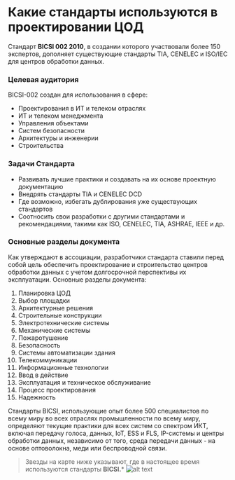 # Какие стандарты используются в проектировании ЦОД
Стандарт **BICSI 002 2010**, в создании которого участвовали более 150 экспертов, дополняет существующие стандарты TIA, 
CENELEC и ISO/IEC для центров обработки данных.
### Целевая аудитория
BICSI-002 создан для использования в сфере:
- Проектирования в ИТ и телеком
отраслях
- ИТ и телеком менеджмента
- Управления объектами
- Систем безопасности
- Архитектуры и инженерии
- Строительства

### Задачи Стандарта
- Развивать лучшие практики и создавать на их основе
проектную документацию
- Внедрять стандарты TIA и CENELEC DCD
- Где возможно, избегать дублирования уже
существующих стандартов
- Соотносить свои разработки с другими стандартами и
рекомендациями, такими как ISO, CENELEC, TIA, ASHRAE,
IEEE и др.
### Основные разделы документа
Как утверждают в ассоциации, разработчики стандарта ставили перед собой цель обеспечить проектирование и строительство 
центров обработки данных с учетом долгосрочной перспективы их эксплуатации. Основные разделы документа:

1. Планировка ЦОД
2. Выбор площадки
3. Архитектурные решения
4. Строительные конструкции
5. Электротехнические системы
6. Механические системы
7. Пожаротушение
8. Безопасность
9. Системы автоматизации здания
10. Телекоммуникации
11. Информационные технологии
12. Ввод в действие
13. Эксплуатация и техническое обслуживание
14. Процесс проектирования
15. Надежность

Стандарты BICSI, использующие опыт более 500 специалистов по всему миру во всех отраслях промышленности по всему миру, 
определяют текущие практики для всех систем со спектром ИКТ, включая передачу голоса, данных, IoT, ESS и FLS, IP-системы
и центры обработки данных, независимо от того, среда передачи данных - на основе оптоволокна, меди или беспроводной связи. 

>Звезды на карте ниже указывают, где в настоящее время используются стандарты **BICSI.***
![alt text][logo]

[logo]: https://i.imgur.com/fZvBZHo.jpg "Logo Title Text 2"

